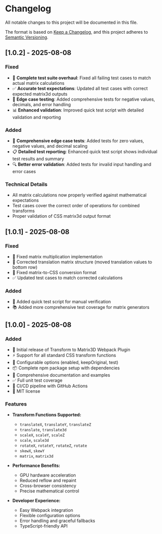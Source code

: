 # Changelog

All notable changes to this project will be documented in this file.

The format is based on [Keep a Changelog](https://keepachangelog.com/en/1.0.0/),
and this project adheres to [Semantic Versioning](https://semver.org/spec/v2.0.0.html).

## [1.0.2] - 2025-08-08

### Fixed
- 🐛 **Complete test suite overhaul**: Fixed all failing test cases to match actual matrix calculations
- ✅ **Accurate test expectations**: Updated all test cases with correct expected matrix3d outputs
- 🔧 **Edge case testing**: Added comprehensive tests for negative values, decimals, and error handling
- 📊 **Enhanced validation**: Improved quick test script with detailed validation and reporting

### Added
- 🧪 **Comprehensive edge case tests**: Added tests for zero values, negative values, and decimal scaling
- 📋 **Detailed test reporting**: Enhanced quick test script shows individual test results and summary
- 🔍 **Better error validation**: Added tests for invalid input handling and error cases

### Technical Details
- All matrix calculations now properly verified against mathematical expectations
- Test cases cover the correct order of operations for combined transforms
- Proper validation of CSS matrix3d output format

## [1.0.1] - 2025-08-08

### Fixed
- 🐛 Fixed matrix multiplication implementation
- 🐛 Corrected translation matrix structure (moved translation values to bottom row)
- 🐛 Fixed matrix-to-CSS conversion format
- ✅ Updated test cases to match corrected calculations

### Added
- 🧪 Added quick test script for manual verification
- 📚 Added more comprehensive test coverage for matrix generators

## [1.0.0] - 2025-08-08

### Added
- 🎉 Initial release of Transform to Matrix3D Webpack Plugin
- ⚡ Support for all standard CSS transform functions
- 🔧 Configurable options (enabled, keepOriginal, test)
- 📦 Complete npm package setup with dependencies
- 📝 Comprehensive documentation and examples
- ✅ Full unit test coverage
- 🚀 CI/CD pipeline with GitHub Actions
- 📄 MIT license

### Features
- **Transform Functions Supported:**
  - `translateX`, `translateY`, `translateZ`
  - `translate`, `translate3d` 
  - `scaleX`, `scaleY`, `scaleZ`
  - `scale`, `scale3d`
  - `rotateX`, `rotateY`, `rotateZ`, `rotate`
  - `skewX`, `skewY`
  - `matrix`, `matrix3d`

- **Performance Benefits:**
  - GPU hardware acceleration
  - Reduced reflow and repaint
  - Cross-browser consistency
  - Precise mathematical control

- **Developer Experience:**
  - Easy Webpack integration
  - Flexible configuration options
  - Error handling and graceful fallbacks
  - TypeScript-friendly API